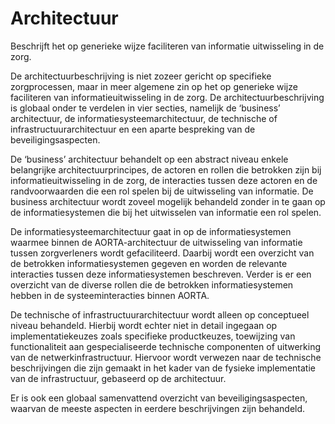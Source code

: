 # Architectuur
Beschrijft het op generieke wijze faciliteren van informatie uitwisseling in de zorg.

De architectuurbeschrijving is niet zozeer gericht op specifieke zorgprocessen, maar in meer algemene zin op het op generieke wijze faciliteren van informatieuitwisseling in de zorg. De architectuurbeschrijving is globaal onder te verdelen in vier secties, namelijk de ‘business’ architectuur, de informatiesysteemarchitectuur, de technische of infrastructuurarchitectuur en een aparte bespreking van de beveiligingsaspecten.

De ‘business’ architectuur behandelt op een abstract niveau enkele belangrijke architectuurprincipes, de actoren en rollen die betrokken zijn bij informatieuitwisseling in de zorg, de interacties tussen deze actoren en de randvoorwaarden die een rol spelen bij de uitwisseling van informatie. De business architectuur wordt zoveel mogelijk behandeld zonder in te gaan op de informatiesystemen die bij het uitwisselen van informatie een rol spelen.

De informatiesysteemarchitectuur gaat in op de informatiesystemen waarmee binnen de AORTA-architectuur de uitwisseling van informatie tussen zorgverleners wordt gefaciliteerd. Daarbij wordt een overzicht van de betrokken informatiesystemen gegeven en worden de relevante interacties tussen deze informatiesystemen beschreven. Verder is er een overzicht van de diverse rollen die de betrokken informatiesystemen hebben in de systeeminteracties binnen AORTA. 

De technische of infrastructuurarchitectuur wordt alleen op conceptueel niveau behandeld. Hierbij wordt echter niet in detail ingegaan op implementatiekeuzes zoals specifieke productkeuzes, toewijzing van functionaliteit aan gespecialiseerde technische componenten of uitwerking van de netwerkinfrastructuur. Hiervoor wordt verwezen naar de technische beschrijvingen die zijn gemaakt in het kader van de fysieke implementatie van de infrastructuur, gebaseerd op de architectuur.

Er is ook een globaal samenvattend overzicht van beveiligingsaspecten, waarvan de meeste aspecten in eerdere beschrijvingen zijn behandeld.
